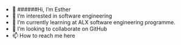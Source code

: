 - 👋 ######Hi, I’m Esther
- 👀 I’m interested in software engineering
- 🌱 I’m currently learning at ALX software engineering programme.
- 💞️ I’m looking to collaborate on GitHub
- 📫 How to reach me here

<!---
estherchidinmaezeh/estherchidinmaezeh is a ✨ special ✨ repository because its `README.md` (this file) appears on your GitHub profile.
You can click the Preview link to take a look at your changes.
--->
